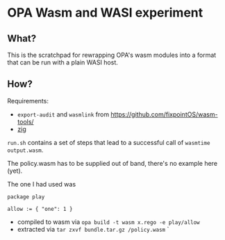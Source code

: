 # OPA Wasm and WASI experiment

## What?

This is the scratchpad for rewrapping OPA's wasm modules into a format that can
be run with a plain WASI host.

## How?

Requirements:

- `export-audit` and `wasmlink` from https://github.com/fixpointOS/wasm-tools/
- [zig](https://ziglang.org/)

`run.sh` contains a set of steps that lead to a successful call of `wasmtime output.wasm`.

The policy.wasm has to be supplied out of band, there's no example here (yet).

The one I had used was

```rego
package play

allow := { "one": 1 }
```

- compiled to wasm via `opa build -t wasm x.rego -e play/allow`
- extracted via `tar zxvf bundle.tar.gz /policy.wasm`
`
